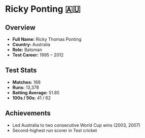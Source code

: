 # Ricky Ponting 🇦🇺

## Overview  
- **Full Name:** Ricky Thomas Ponting  
- **Country:** Australia  
- **Role:** Batsman  
- **Test Career:** 1995 – 2012  

## Test Stats  
- **Matches:** 168  
- **Runs:** 13,378  
- **Batting Average:** 51.85  
- **100s / 50s:** 41 / 62  

## Achievements  
- Led Australia to two consecutive World Cup wins (2003, 2007)  
- Second-highest run scorer in Test cricket  
